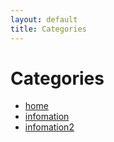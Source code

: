 ```yaml
---
layout: default
title: Categories
---
```


<div class="post">
	<h1 class="pageTitle">Categories</h1>
	<ul>
		<li><a href="./information">home</a></li>
		<li><a href="./about">infomation</a></li>
		<li><a href="./about2">infomation2</a></li>
	</ul>
</div>